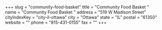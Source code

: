 +++
slug = "community-food-basket"
title = "Community Food Basket "
name = "Community Food Basket "
address = "519 W Madison Street"
cityIndexKey = "city-il-ottawa"
city = "Ottawa"
state = "IL"
postal = "61350"
website = ""
phone = "815-431-0155"
fax = ""
+++

